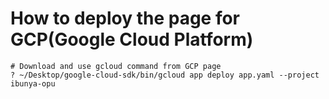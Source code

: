 # How to deploy the page for GCP(Google Cloud Platform)

```sh:
# Download and use gcloud command from GCP page
? ~/Desktop/google-cloud-sdk/bin/gcloud app deploy app.yaml --project ibunya-opu
```